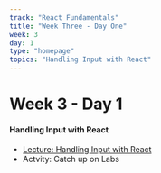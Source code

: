 ```yaml
---
track: "React Fundamentals"
title: "Week Three - Day One"
week: 3
day: 1
type: "homepage"
topics: "Handling Input with React"
---
```



# Week 3 - Day 1

#### Handling Input with React
- [Lecture: Handling Input with React](/week-3/day-1/lecture-materials/handling-input-in-react/)
- Actvity: Catch up on Labs